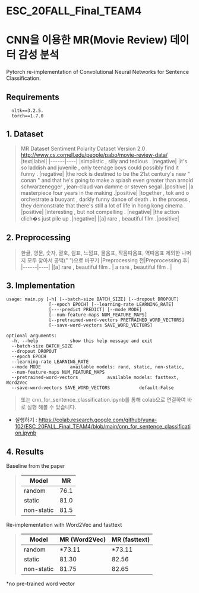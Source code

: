 ESC_20FALL_Final_TEAM4
=======================
# CNN을 이용한 MR(Movie Review) 데이터 감성 분석
Pytorch re-implementation of Convolutional Neural Networks for Sentence Classification.

## Requirements

~~~
  nltk==3.2.5.
  torch==1.7.0
~~~

## 1. Dataset
> MR Dataset Sentiment Polarity Dataset Version 2.0  http://www.cs.cornell.edu/people/pabo/movie-review-data/
> |text|label|
> |------|----|
> |simplistic , silly and tedious .	|negative|
> |it's so laddish and juvenile , only teenage boys could possibly find it funny . |negative|
> |the rock is destined to be the 21st century's new " conan " and that he's going to make a splash even greater than arnold schwarzenegger , jean-claud van damme or steven segal .|positive|
> |a masterpiece four years in the making .|positive|
> |together , tok and o orchestrate a buoyant , darkly funny dance of death . in the process , they demonstrate that there's still a lot of life in hong kong cinema . |positive|
> |interesting , but not compelling . |negative|
> |the action clich�s just pile up .|negative|
> |[a] rare , beautiful film .|positive|


## 2. Preprocessing
> 한글, 영문, 숫자, 괄호, 쉼표, 느낌표, 물음표, 작음따옴표, 역따옴표 제외한 나머지 모두 찾아서 공백(" ")으로 바꾸기
> |Preprocessing 전|Preprocessing 후|
> |------|----|
> |[a] rare , beautiful film . | a rare , beautiful film . |


## 3. Implementation
 
    usage: main.py [-h] [--batch-size BATCH_SIZE] [--dropout DROPOUT] 
                    [--epoch EPOCH] [--learning-rate LEARNING_RATE]
                    [----predict PREDICT] [--mode MODE]
                    [--num-feature-maps NUM_FEATURE_MAPS]
                    [--pretrained-word-vectors PRETRAINED_WORD_VECTORS]
                    [--save-word-vectors SAVE_WORD_VECTORS]

    optional arguments:
      -h, --help            show this help message and exit
      --batch-size BATCH_SIZE
      --dropout DROPOUT
      --epoch EPOCH
      --learning-rate LEARNING_RATE
      --mode MODE           available models: rand, static, non-static,
      --num-feature-maps NUM_FEATURE_MAPS
      --pretrained-word-vectors           available models: fasttext, Word2Vec
      --save-word-vectors SAVE_WORD_VECTORS           default:False
      
> 또는 cnn_for_sentence_classification.ipynb를 통해 colab으로 연결하여 바로 실행 해볼 수 있습니다.
* 실행하기 : https://colab.research.google.com/github/yuna-102/ESC_20FALL_Final_TEAM4/blob/main/cnn_for_sentence_classification.ipynb

## 4. Results
Baseline from the paper

> | Model | MR | 
> | ----- | -- | 
> | random | 76.1 | 
> | static | 81.0 | 
> | non-static | 81.5 | 


Re-implementation with Word2Vec and fasttext

> | Model | MR (Word2Vec) | MR (fasttext) |
> | ----- | -- | -- | 
> | random | *73.11 | *73.11 | 
> | static | 81.30 | 82.56 | 
> | non-static | 81.75| 82.65 |

  *no pre-trained word vector





